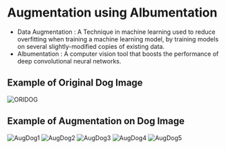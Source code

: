 # Augmentation using Albumentation

- Data Augmentation : A Technique in machine learning used to reduce overfitting when training a machine learning model, by training models on several slightly-modified copies of existing data.
- Albumentation : A computer vision tool that boosts the performance of deep convolutional neural networks.

## Example of Original Dog Image
![ORIDOG](https://hips.hearstapps.com/hmg-prod/images/dog-puppy-on-garden-royalty-free-image-1586966191.jpg?crop=0.752xw:1.00xh;0.175xw,0&resize=1200:*)


## Example of Augmentation on Dog Image
![AugDog1](https://drive.google.com/file/d/1hXM0TUfj3QNY3TVCQ-runO8HMXjTiYyd/view?usp=drive_link)
![AugDog2](https://drive.google.com/file/d/1Igr3eNbPEaEh4h0vzMixVcyTB3XOtuBQ/view?usp=drive_link)
![AugDog3](https://drive.google.com/file/d/1T9EWDU_gL1JCBhBfu464TBPMyqpcf-6v/view?usp=drive_link)
![AugDog4](https://drive.google.com/file/d/1XNXfrsTyKK3znq_kU2_iuZi-I4ztWD3R/view?usp=drive_link)
![AugDog5](https://drive.google.com/file/d/1y_yAXSloQ-AyycfN9MneWMtUgmjiHnMI/view?usp=drive_link)

